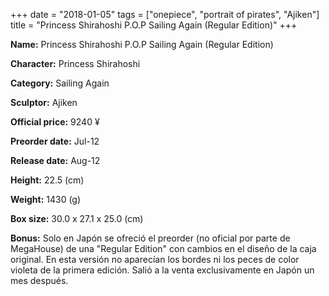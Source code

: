 +++
date = "2018-01-05"
tags = ["onepiece", "portrait of pirates", "Ajiken"]
title = "Princess Shirahoshi P.O.P Sailing Again (Regular Edition)"
+++

**Name:** Princess Shirahoshi P.O.P Sailing Again (Regular Edition)

**Character:** Princess Shirahoshi

**Category:** Sailing Again 

**Sculptor:** Ajiken

**Official price:** 9240 ¥

**Preorder date:** Jul-12

**Release date:** Aug-12

**Height:** 22.5 (cm)

**Weight:** 1430 (g)

**Box size:** 30.0 x 27.1 x 25.0 (cm)

**Bonus:** Solo en Japón se ofreció el preorder (no oficial por parte de MegaHouse) de una &#34;Regular Edition&#34; con cambios en el diseño de la caja original. En esta versión no aparecían los bordes ni los peces de color violeta de la primera edición.
Salió a la venta exclusivamente en Japón un mes después.
